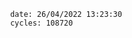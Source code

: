 

                date: 26/04/2022 13:23:30
                cycles: 108720

                         